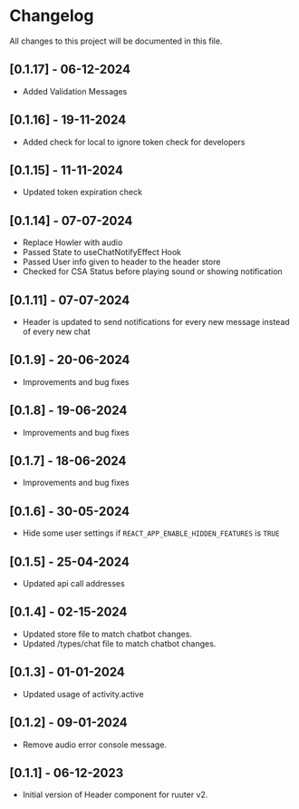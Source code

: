 # Changelog
All changes to this project will be documented in this file.

## [0.1.17] - 06-12-2024

- Added Validation Messages

## [0.1.16] - 19-11-2024

- Added check for local to ignore token check for developers

## [0.1.15] - 11-11-2024

- Updated token expiration check

## [0.1.14] - 07-07-2024

- Replace Howler with audio
- Passed State to useChatNotifyEffect Hook
- Passed User info given to header to the header store
- Checked for CSA Status before playing sound or showing notification

## [0.1.11] - 07-07-2024

- Header is updated to send notifications for every new message instead of every new chat

## [0.1.9] - 20-06-2024

- Improvements and bug fixes

## [0.1.8] - 19-06-2024

- Improvements and bug fixes

## [0.1.7] - 18-06-2024

- Improvements and bug fixes

## [0.1.6] - 30-05-2024

- Hide some user settings if `REACT_APP_ENABLE_HIDDEN_FEATURES` is `TRUE`

## [0.1.5] - 25-04-2024

- Updated api call addresses 

## [0.1.4] - 02-15-2024

- Updated store file to match chatbot changes.
- Updated /types/chat file to match chatbot changes.

## [0.1.3] - 01-01-2024

- Updated usage of activity.active

## [0.1.2] - 09-01-2024

- Remove audio error console message.

## [0.1.1] - 06-12-2023

- Initial version of Header component for ruuter v2.
